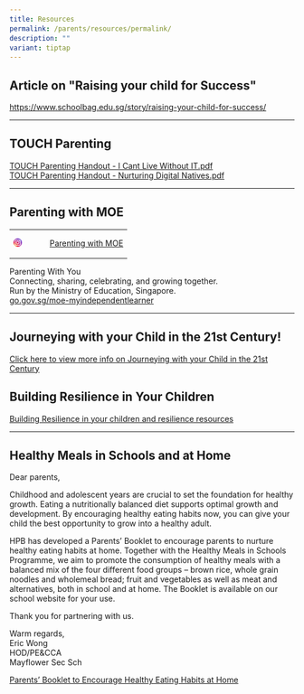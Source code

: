 ```yaml
---
title: Resources
permalink: /parents/resources/permalink/
description: ""
variant: tiptap
---
```

<h2>Article on "Raising your child for Success"</h2>
<p><a href="https://www.schoolbag.edu.sg/story/raising-your-child-for-success/" rel="noopener noreferrer nofollow" target="_blank">https://www.schoolbag.edu.sg/story/raising-your-child-for-success/</a>
</p>
<hr>
<h2>TOUCH Parenting</h2>
<p><a href="/files/IT.pdf" rel="noopener noreferrer nofollow" target="_blank">TOUCH Parenting Handout - I Cant Live Without IT.pdf</a>
<br><a href="/files/TOUCH.pdf" rel="noopener noreferrer nofollow" target="_blank">TOUCH Parenting Handout - Nurturing Digital Natives.pdf</a>
</p>
<hr>
<h2>Parenting with MOE</h2>
<table style="minWidth: 50px">
<colgroup>
<col>
<col>
</colgroup>
<tbody>
<tr>
<td rowspan="1" colspan="1">
<div class="isomer-image-wrapper">
<img style="width: 30%;" height="auto" width="100%" alt="" src="/images/icon_instagram.svg">
</div>
</td>
<td rowspan="1" colspan="1">
<p><a href="https://www.instagram.com/parentingwith.moesg/" rel="noopener noreferrer nofollow" target="_blank">Parenting with MOE</a>
</p>
</td>
</tr>
</tbody>
</table>
<p>Parenting With You
<br>Connecting, sharing, celebrating, and growing together.
<br>Run by the Ministry of Education, Singapore.
<br><a href="https://go.gov.sg/moe-myindependentlearner" rel="noopener noreferrer nofollow" target="_blank">go.gov.sg/moe-myindependentlearner</a>
</p>
<hr>
<h2>Journeying with your Child in the 21st Century!</h2>
<p><a href="/files/Journey.pdf" rel="noopener noreferrer nofollow" target="_blank">Click here to view more info on Journeying with your Child in the 21st Century</a>
</p>
<h2>Building Resilience in Your Children</h2>
<p><a href="/files/resilience.pdf" rel="noopener noreferrer nofollow" target="_blank">Building Resilience in your children and resilience resources</a>
</p>
<hr>
<h2>Healthy Meals in Schools and at Home</h2>
<p>Dear parents,</p>
<p>Childhood and adolescent years are crucial to set the foundation for healthy
growth. Eating a nutritionally balanced diet supports optimal growth and
development. By encouraging healthy eating habits now, you can give your
child the best opportunity to grow into a healthy adult.</p>
<p>HPB has developed a Parents’ Booklet to encourage parents to nurture healthy
eating habits at home. Together with the Healthy Meals in Schools Programme,
we aim to promote the consumption of healthy meals with a balanced mix
of the four different food groups – brown rice, whole grain noodles and
wholemeal bread; fruit and vegetables as well as meat and alternatives,
both in school and at home. The Booklet is available on our school website
for your use.</p>
<p>Thank you for partnering with us.</p>
<p>Warm regards,
<br>Eric Wong
<br>HOD/PE&amp;CCA
<br>Mayflower Sec Sch</p>
<p><a href="/files/hpb.pdf" rel="noopener noreferrer nofollow" target="_blank">Parents’ Booklet to Encourage Healthy Eating Habits at Home</a>
</p>